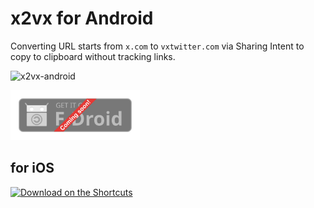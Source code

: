 # x2vx for Android
Converting URL starts from `x.com` to `vxtwitter.com` via Sharing Intent to copy to clipboard without tracking links.

![x2vx-android](https://github.com/unlimish/x2vx-android/assets/14168376/43e35eaa-3657-41a2-9499-0ada2e9b633e)

 [<img src="https://raw.githubusercontent.com/enricocid/fdroid-custom-badges/main/badge_get-it-on-coming-soon.png"
    alt="Get it on F-Droid"
    height="80">](https://f-droid.org/packages/sh.unlimi.x2vx/)


## for iOS

  [<img src="https://github.com/unlimish/x2vx-android/assets/14168376/053ed578-32be-4bd1-ab52-73d6cf69c0b0"
    alt="Download on the Shortcuts"
    height="80">](https://www.icloud.com/shortcuts/fadff2730bd34ccba6f4d4b0c3761824)
